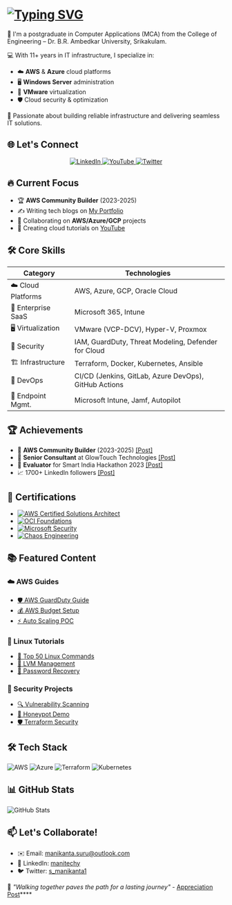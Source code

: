 # [![Typing SVG](https://readme-typing-svg.demolab.com?font=Fira+Code&pause=1000&color=4912CF&background=58FFB500&random=false&width=435&lines=+Hey+there%2C+I'm+Manikanta+Suru)](https://git.io/typing-svg)

👋 I'm a postgraduate in Computer Applications (MCA) from the College of Engineering – Dr. B.R. Ambedkar University, Srikakulam.

💻 With 11+ years in IT infrastructure, I specialize in:
- ☁️ **AWS** & **Azure** cloud platforms
- 🖥️ **Windows Server** administration
- 🔄 **VMware** virtualization
- 🛡️ Cloud security & optimization

🚀 Passionate about building reliable infrastructure and delivering seamless IT solutions.

## 🌐 Let's Connect
<div id="badges" align="center">
  <a href="https://www.linkedin.com/in/manitechy/">
    <img src="https://img.shields.io/badge/LinkedIn-blue?style=for-the-badge&logo=linkedin&logoColor=white" alt="LinkedIn"/>
  </a>
  <a href="https://www.youtube.com/@manitechy">
    <img src="https://img.shields.io/badge/YouTube-red?style=for-the-badge&logo=youtube&logoColor=white" alt="YouTube"/>
  </a>
  <a href="https://twitter.com/s_manikanta1">
    <img src="https://img.shields.io/badge/Twitter-1DA1F2?style=for-the-badge&logo=twitter&logoColor=white" alt="Twitter"/>
  </a>
</div>

## 🔥 Current Focus
- 🏆 **AWS Community Builder** (2023-2025)
- ✍️ Writing tech blogs on [My Portfolio](https://manikanta-suru.github.io/)
- 🤝 Collaborating on **AWS/Azure/GCP** projects
- 🎥 Creating cloud tutorials on [YouTube](https://www.youtube.com/@manitechy)

## 🛠️ Core Skills
| Category           | Technologies |
|--------------------|--------------|
| ☁️ Cloud Platforms | AWS, Azure, GCP, Oracle Cloud |
| 🏢 Enterprise SaaS | Microsoft 365, Intune |
| 🖥️ Virtualization  | VMware (VCP-DCV), Hyper-V, Proxmox |
| 🔐 Security        | IAM, GuardDuty, Threat Modeling, Defender for Cloud |
| 🏗️ Infrastructure  | Terraform, Docker, Kubernetes, Ansible |
| 🔄 DevOps          | CI/CD (Jenkins, GitLab, Azure DevOps), GitHub Actions |
| 📱 Endpoint Mgmt.  | Microsoft Intune, Jamf, Autopilot |

## 🏆 Achievements
- 🎉 **AWS Community Builder** (2023-2025) [[Post]](https://www.linkedin.com/posts/manitechy_aws-third-aws-activity-7328728370756616194-_XtA)
- 💼 **Senior Consultant** at GlowTouch Technologies [[Post]](https://www.linkedin.com/posts/manitechy_im-excited-to-share-that-ive-joined-glowtouch-activity-7248666931853975553-SvDn)
- 🏅 **Evaluator** for Smart India Hackathon 2023 [[Post]](https://www.linkedin.com/posts/manitechy_smartindiahackathon2023-innovation-problemsolving-activity-7134194420882558976-wOGu)
- 📈 1700+ LinkedIn followers [[Post]](https://www.linkedin.com/posts/manitechy_gratitude-linkedinfamily-1700followers-activity-7161211800665956352-lYF2)

## 📜 Certifications
- [![AWS Certified Solutions Architect](https://img.shields.io/badge/AWS_Solutions_Architect-FF9900?style=flat&logo=amazonaws&logoColor=white)](https://www.credly.com/badges/91fd302e-0dac-4708-8b5c-3918515f3751)
- [![OCI Foundations](https://img.shields.io/badge/Oracle_Cloud-F80000?style=flat&logo=oracle&logoColor=white)](https://rb.gy/4truv)
- [![Microsoft Security](https://img.shields.io/badge/Microsoft_Security-0078D4?style=flat&logo=microsoft&logoColor=white)](https://www.coursera.org/account/accomplishments/verify/J4G24YPWXE8Y)
- [![Chaos Engineering](https://img.shields.io/badge/Gremlin_Certified-430098?style=flat)](https://www.credential.net/9e652180-0a6f-47df-9dc0-0cf)

## 📚 Featured Content
### ☁️ AWS Guides
- [🛡️ AWS GuardDuty Guide](https://medium.com/cloudnloud/%EF%B8%8Fgetting-started-with-aws-guardduty-d70fd0615e5d)
- [💰 AWS Budget Setup](https://tinyurl.com/5t4f3e3v)
- [⚡ Auto Scaling POC](https://youtu.be/2gRbLGgw_0k)

### 🐧 Linux Tutorials
- [📜 Top 50 Linux Commands](https://medium.com/cloudnloud/top-50-linux-commands-you-must-know-as-a-regular-user-59164d57796a)
- [💾 LVM Management](https://shorturl.at/fuyEK)
- [🔐 Password Recovery](https://shorturl.at/gvQ08)

### 🔐 Security Projects
- [🔍 Vulnerability Scanning](https://shorturl.at/dfuwM)
- [🐝 Honeypot Demo](https://youtu.be/o7DF5gpT8yw)
- [🛡️ Terraform Security](https://youtu.be/GLnNlyhrurE)

## 🛠️ Tech Stack
![AWS](https://img.shields.io/badge/AWS-%23FF9900.svg?style=for-the-badge&logo=amazon-aws&logoColor=white)
![Azure](https://img.shields.io/badge/Azure-%230072C6.svg?style=for-the-badge&logo=microsoftazure&logoColor=white)
![Terraform](https://img.shields.io/badge/Terraform-%235835CC.svg?style=for-the-badge&logo=terraform&logoColor=white)
![Kubernetes](https://img.shields.io/badge/Kubernetes-%23326CE5.svg?style=for-the-badge&logo=kubernetes&logoColor=white)

## 📊 GitHub Stats
![GitHub Stats](https://github-readme-stats.vercel.app/api?username=manikanta-suru&show_icons=true&theme=radical)

## 📫 Let's Collaborate!
- ✉️ Email: [manikanta.suru@outlook.com](mailto:manikanta.suru@outlook.com)
- 💬 LinkedIn: [manitechy](https://www.linkedin.com/in/manitechy/)
- 🐦 Twitter: [s_manikanta1](https://twitter.com/s_manikanta1)

🌟 *"Walking together paves the path for a lasting journey"* - [Appreciation Post](https://www.linkedin.com/feed/update/urn:li:activity:7100140283232673792/)****
